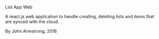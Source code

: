 List App Web

A react.js web application to handle creating, deleting lists and items that are synced with the cloud.

By John Armstrong, 2016